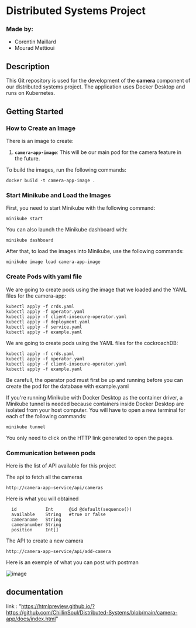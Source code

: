 # Distributed Systems Project
### Made by:
- Corentin Maillard
- Mourad Mettioui

## Description
This Git repository is used for the development of the **camera** component of our distributed systems project. The application uses Docker Desktop and runs on Kubernetes.

## Getting Started
### How to Create an Image
There is an image to create: 
1. **`camera-app-image`**: This will be our main pod for the camera feature in the future.

To build the images, run the following commands:

```
docker build -t camera-app-image .
```

### Start Minikube and Load the Images

First, you need to start Minikube with the following command:

```
minikube start
```

You can also launch the Minikube dashboard with:

```
minikube dashboard
```

After that, to load the images into Minikube, use the following commands:

```
minikube image load camera-app-image
```

### Create Pods with yaml file
We are going to create pods using the image that we loaded and the YAML files for the camera-app:

```
kubectl apply -f crds.yaml
kubectl apply -f operator.yaml
kubectl apply -f client-insecure-operator.yaml
kubectl apply -f deployment.yaml
kubectl apply -f service.yaml
kubectl apply -f example.yaml

```

We are going to create pods using the YAML files for the cockroachDB:

```
kubectl apply -f crds.yaml
kubectl apply -f operator.yaml
kubectl apply -f client-insecure-operator.yaml
kubectl apply -f example.yaml

```
Be carefull, the operator pod must first be up and running before you can create the pod for the database with example.yaml


If you're running Minikube with Docker Desktop as the container driver, a Minikube tunnel is needed because containers inside Docker Desktop are isolated from your host computer. You will have to open a new terminal for each of the following commands:

```
minikube tunnel
```

You only need to click on the HTTP link generated to open the pages.

### Communication between pods
Here is the list of API available for this project


The api to fetch all the cameras
```
http://camera-app-service/api/cameras
```
Here is what you will obtained
```
  id           Int      @id @default(sequence())
  available    String   #true or false
  cameraname   String   
  cameranumber String   
  position     Int[]
```

The API to create a new camera
```
http://camera-app-service/api/add-camera
```
Here is an exemple of what you can post with postman

![image](https://github.com/user-attachments/assets/51cf17d1-e391-41de-a425-ce93fbaaf7ec)


## documentation
link : "https://htmlpreview.github.io/?https://github.com/ChillinSoul/Distributed-Systems/blob/main/camera-app/docs/index.html"
